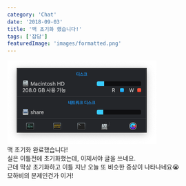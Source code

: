 ```yaml
---
category: 'Chat'
date: '2018-09-03'
title: '맥 초기화 했습니다!'
tags: ['잡담']
featuredImage: 'images/formatted.png'
---
```


![맥 초기화중](images/formatted.png)  
맥 초기화 완료했습니다!  
실은 이틀전에 초기화했는데, 이제서야 글을 쓰네요.  
근데 막상 초기화하고 이틀 지난 오늘 또 비슷한 증상이 나타나네요😭  
모하비의 문제인건가 이거!
